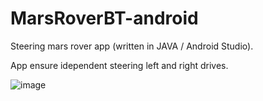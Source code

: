 # MarsRoverBT-android  
 
Steering mars rover app  (written in JAVA / Android Studio).  

App ensure idependent steering left and right drives.

![image](https://i.ibb.co/cg1KWvn/Screenshot-2019-09-19-20-21-14-987-com-example-myapplication.png)

